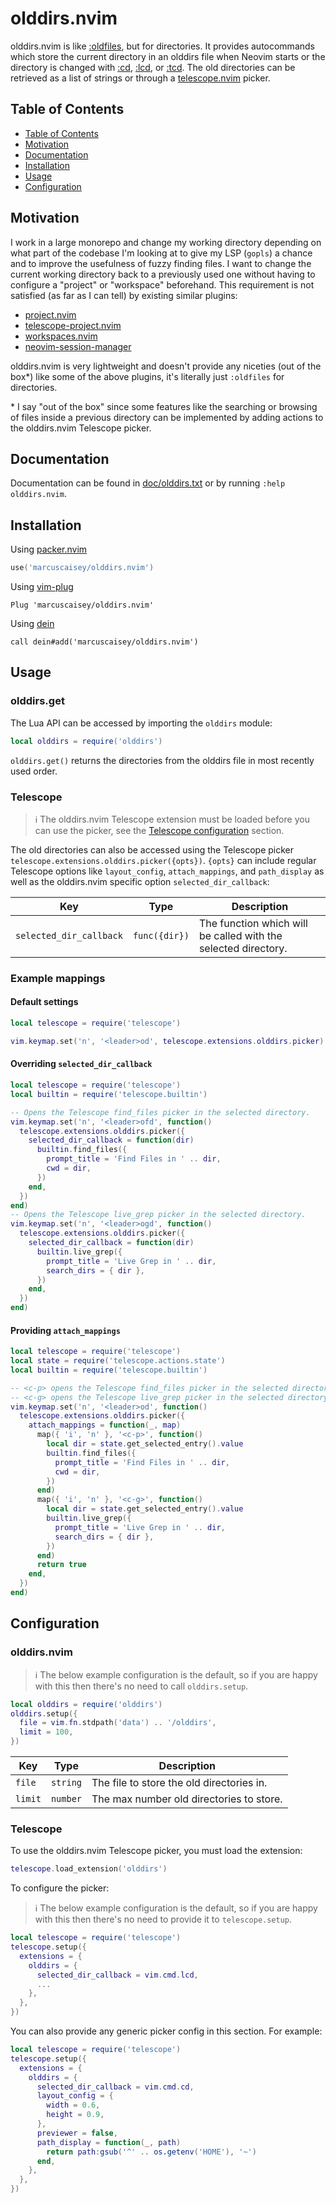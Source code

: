 # olddirs.nvim

olddirs.nvim is like [:oldfiles](https://neovim.io/doc/user/starting.html#%3Aoldfiles), but for
directories. It provides autocommands which store the current directory in an olddirs file when
Neovim starts or the directory is changed with [:cd](https://neovim.io/doc/user/editing.html#%3Acd),
[:lcd](https://neovim.io/doc/user/editing.html#%3Alcd), or
[:tcd](https://neovim.io/doc/user/editing.html#%3Atcd). The old directories can be retrieved as a
list of strings or through a [telescope.nvim](https://github.com/nvim-telescope/telescope.nvim)
picker.

## Table of Contents

- [Table of Contents](#table-of-contents)
- [Motivation](#motivation)
- [Documentation](#documentation)
- [Installation](#installation)
- [Usage](#usage)
- [Configuration](#configuration)

## Motivation

I work in a large monorepo and change my working directory depending on what part of the codebase
I'm looking at to give my LSP (`gopls`) a chance and to improve the usefulness of fuzzy finding
files. I want to change the current working directory back to a previously used one without having
to configure a "project" or "workspace" beforehand. This requirement is not satisfied (as far as I
can tell) by existing similar plugins:

- [project.nvim](https://github.com/ahmedkhalf/project.nvim)
- [telescope-project.nvim](https://github.com/nvim-telescope/telescope-project.nvim)
- [workspaces.nvim](https://github.com/natecraddock/workspaces.nvim)
- [neovim-session-manager](https://github.com/Shatur/neovim-session-manager)

olddirs.nvim is very lightweight and doesn't provide any niceties (out of the box\*) like some of
the above plugins, it's literally just `:oldfiles` for directories.

\* I say "out of the box" since some features like the searching or browsing of files inside a
previous directory can be implemented by adding actions to the olddirs.nvim Telescope picker.

## Documentation

Documentation can be found in [doc/olddirs.txt](doc/olddirs.txt) or by running `:help olddirs.nvim`.

## Installation

Using [packer.nvim](https://github.com/wbthomason/packer.nvim)

```lua
use('marcuscaisey/olddirs.nvim')
```

Using [vim-plug](https://github.com/junegunn/vim-plug)

```viml
Plug 'marcuscaisey/olddirs.nvim'
```

Using [dein](https://github.com/Shougo/dein.vim)

```viml
call dein#add('marcuscaisey/olddirs.nvim')
```

## Usage

### olddirs.get

The Lua API can be accessed by importing the `olddirs` module:

```lua
local olddirs = require('olddirs')
```

`olddirs.get()` returns the directories from the olddirs file in most recently used order.

### Telescope

> :information_source: The olddirs.nvim Telescope extension must be loaded before you can use the
> picker, see the [Telescope configuration](#telescope-1) section.

The old directories can also be accessed using the Telescope picker
`telescope.extensions.olddirs.picker({opts})`. `{opts}` can include regular Telescope options like
`layout_config`, `attach_mappings`, and `path_display` as well as the olddirs.nvim specific option
`selected_dir_callback`:

| Key                     | Type          | Description                                                    |
| ----------------------- | ------------- | -------------------------------------------------------------- |
| `selected_dir_callback` | `func({dir})` | The function which will be called with the selected directory. |

### Example mappings

#### Default settings

```lua
local telescope = require('telescope')

vim.keymap.set('n', '<leader>od', telescope.extensions.olddirs.picker)
```

#### Overriding `selected_dir_callback`

```lua
local telescope = require('telescope')
local builtin = require('telescope.builtin')

-- Opens the Telescope find_files picker in the selected directory.
vim.keymap.set('n', '<leader>ofd', function()
  telescope.extensions.olddirs.picker({
    selected_dir_callback = function(dir)
      builtin.find_files({
        prompt_title = 'Find Files in ' .. dir,
        cwd = dir,
      })
    end,
  })
end)
-- Opens the Telescope live_grep picker in the selected directory.
vim.keymap.set('n', '<leader>ogd', function()
  telescope.extensions.olddirs.picker({
    selected_dir_callback = function(dir)
      builtin.live_grep({
        prompt_title = 'Live Grep in ' .. dir,
        search_dirs = { dir },
      })
    end,
  })
end)
```

#### Providing `attach_mappings`

```lua
local telescope = require('telescope')
local state = require('telescope.actions.state')
local builtin = require('telescope.builtin')

-- <c-p> opens the Telescope find_files picker in the selected directory.
-- <c-g> opens the Telescope live_grep picker in the selected directory.
vim.keymap.set('n', '<leader>od', function()
  telescope.extensions.olddirs.picker({
    attach_mappings = function(_, map)
      map({ 'i', 'n' }, '<c-p>', function()
        local dir = state.get_selected_entry().value
        builtin.find_files({
          prompt_title = 'Find Files in ' .. dir,
          cwd = dir,
        })
      end)
      map({ 'i', 'n' }, '<c-g>', function()
        local dir = state.get_selected_entry().value
        builtin.live_grep({
          prompt_title = 'Live Grep in ' .. dir,
          search_dirs = { dir },
        })
      end)
      return true
    end,
  })
end)
```

## Configuration

### olddirs.nvim

> :information_source: The below example configuration is the default, so if you are happy with this
> then there's no need to call `olddirs.setup`.

```lua
local olddirs = require('olddirs')
olddirs.setup({
  file = vim.fn.stdpath('data') .. '/olddirs',
  limit = 100,
})
```

| Key     | Type     | Description                               |
| ------- | -------- | ----------------------------------------- |
| `file`  | `string` | The file to store the old directories in. |
| `limit` | `number` | The max number old directories to store.  |

### Telescope

To use the olddirs.nvim Telescope picker, you must load the extension:

```lua
telescope.load_extension('olddirs')
```

To configure the picker:

> :information_source: The below example configuration is the default, so if you are happy with this
> then there's no need to provide it to `telescope.setup`.

```lua
local telescope = require('telescope')
telescope.setup({
  extensions = {
    olddirs = {
      selected_dir_callback = vim.cmd.lcd,
      ...
    },
  },
})
```

You can also provide any generic picker config in this section. For example:

```lua
local telescope = require('telescope')
telescope.setup({
  extensions = {
    olddirs = {
      selected_dir_callback = vim.cmd.cd,
      layout_config = {
        width = 0.6,
        height = 0.9,
      },
      previewer = false,
      path_display = function(_, path)
        return path:gsub('^' .. os.getenv('HOME'), '~')
      end,
    },
  },
})
```
